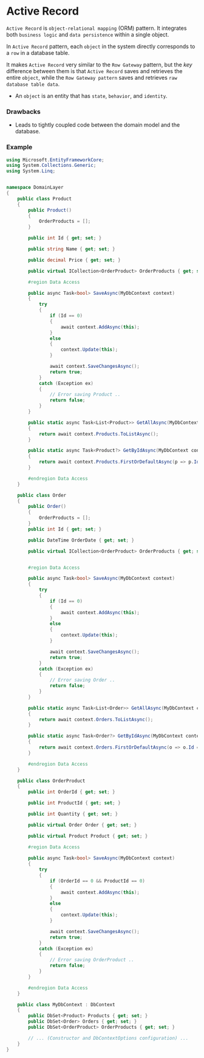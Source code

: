 # Active Record

`Active Record` is `object-relational mapping` (ORM) pattern. It integrates both `business logic` and `data persistence` within a single object.   

In `Active Record` pattern, each `object` in the system directly corresponds to a `row` in a database table.

It makes `Active Record` very similar to the `Row Gateway` pattern, but the *key* difference between them is that `Active Record` saves and retrieves the entire `object`, while the `Row Gateway pattern` saves and retrieves `raw database table data`.

* An `object` is an entity that has `state`, `behavior`, and `identity`.

### Drawbacks
* Leads to tightly coupled code between the domain model and the database.

### Example

```csharp
using Microsoft.EntityFrameworkCore;
using System.Collections.Generic;
using System.Linq;


namespace DomainLayer
{
    public class Product
    {
        public Product()
        {
            OrderProducts = [];
        }

        public int Id { get; set; }

        public string Name { get; set; }

        public decimal Price { get; set; }

        public virtual ICollection<OrderProduct> OrderProducts { get; set; }

        #region Data Access

        public async Task<bool> SaveAsync(MyDbContext context)
        {
            try
            {
                if (Id == 0)
                {
                    await context.AddAsync(this);
                }
                else
                {
                    context.Update(this);
                }

                await context.SaveChangesAsync();
                return true;
            }
            catch (Exception ex)
            {
                // Error saving Product .. 
                return false;
            }
        }

        public static async Task<List<Product>> GetAllAsync(MyDbContext context)
        {
            return await context.Products.ToListAsync();
        }

        public static async Task<Product?> GetByIdAsync(MyDbContext context, int id)
        {
            return await context.Products.FirstOrDefaultAsync(p => p.Id == id);
        }

        #endregion Data Access
    }

    public class Order
    {
        public Order()
        {
            OrderProducts = [];
        }
        public int Id { get; set; }

        public DateTime OrderDate { get; set; }

        public virtual ICollection<OrderProduct> OrderProducts { get; set; }


        #region Data Access

        public async Task<bool> SaveAsync(MyDbContext context)
        {
            try
            {
                if (Id == 0)
                {
                    await context.AddAsync(this);
                }
                else
                {
                    context.Update(this);
                }

                await context.SaveChangesAsync();
                return true;
            }
            catch (Exception ex)
            {
                // Error saving Order ..
                return false;
            }
        }

        public static async Task<List<Order>> GetAllAsync(MyDbContext context)
        {
            return await context.Orders.ToListAsync();
        }

        public static async Task<Order?> GetByIdAsync(MyDbContext context, int id)
        {
            return await context.Orders.FirstOrDefaultAsync(o => o.Id == id);
        }

        #endregion Data Access
    }

    public class OrderProduct
    {
        public int OrderId { get; set; }

        public int ProductId { get; set; }

        public int Quantity { get; set; }

        public virtual Order Order { get; set; }

        public virtual Product Product { get; set; }

        #region Data Access
        
        public async Task<bool> SaveAsync(MyDbContext context)
        {
            try
            {
                if (OrderId == 0 && ProductId == 0)
                {
                    await context.AddAsync(this);
                }
                else
                {
                    context.Update(this);
                }

                await context.SaveChangesAsync();
                return true;
            }
            catch (Exception ex)
            {
                // Error saving OrderProduct ..
                return false;
            }
        }

        #endregion Data Access
    }

    public class MyDbContext : DbContext
    {
        public DbSet<Product> Products { get; set; }
        public DbSet<Order> Orders { get; set; }
        public DbSet<OrderProduct> OrderProducts { get; set; }

        // ... (Constructor and DbContextOptions configuration) ...
    }
}
```


